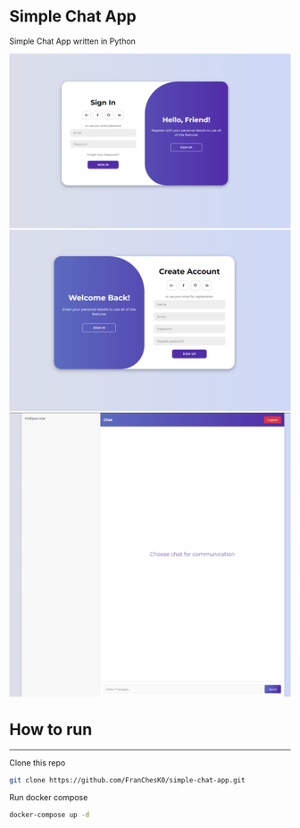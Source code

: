 # Simple Chat App
Simple Chat App written in Python

![login](assets/login.png)
![register](assets/register.png)
![chat](assets/chat.png)


# How to run
---
Clone this repo
```bash
git clone https://github.com/FranChesK0/simple-chat-app.git
```

Run docker compose
```bash
docker-compose up -d
```
